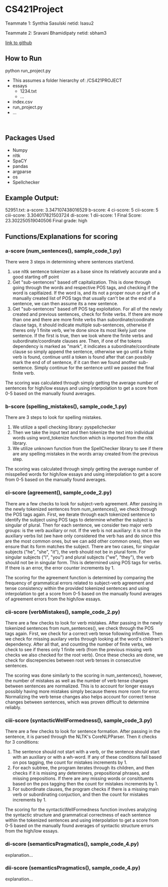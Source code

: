 # CS421Project 
Teammate 1: Synthia Sasulski netid: lsasu2

Teammate 2: Sravani Bhamidipaty netid: sbham3

[link to github](https://github.com/synthia2080/CS421Project.git)

## How to Run
python run_project.py

- This assumes a folder hierarchy of:
/CS421PROJECT
 - essays
    - 1234.txt
    - ...
 - index.csv
 - run_project.py
 - ...

<br>

## Packages Used
- Numpy
- nltk
- SpaCY
- pandas
- argparse
- os
- Spellchecker

## Example Output:
52951.txt:
    a-score: 3.347107438016529
    b-score: 4
    ci-score: 5
    cii-score: 5
    ciii-score: 3.304017821503724
    di-score: 1
    dii-score: 1
    Final Score: 23.302250519040506
    Final grade: high

## Functions/Explanations for scoring

### a-score (num_sentences(), sample_code_1.py)
There were 3 steps in determining where sentences start/end.
1. use nltk sentence tokenizer as a base since its relatively accurate and a good starting off point
2. Get "sub-sentences" based off capitalization. This is done through going through the words and respective POS tags, and checking
if the word is capitlaized. If the word is, and its not a proper noun or part of a manually created list of POS tags that usually can't be at the end of a sentence, we can then assume its a new sentence.
3. Get "sub-sentences" based off POS tag exploitation. For all of the newly created and previous sentences, check for finite verbs. If there are more than one and there are more finite verbs than subordinate/coodinate clause tags, it should indicate multiple sub-sentences, otherwise if theres only 1 finite verb, we're done since its most likely just one sentence. If the first is true, then we look where the finite verbs and subordinate/coordinate clauses are. Then, if one of the tokens dependency is marked as "mark", it indicates a subordinate/coordinate clause so simply append the sentence, otherwise we go until a finite verb is found, continue until a token is found after that can possbily mark the end of  of sentence, if it can then we found another sub-sentence. Simply continue for the sentence until we passed the final finite verb.

The scoring was calculated through simply getting the average number of sentences for high/low essays and using interpolation to get a score from 0-5 based on the manually found averages.

### b-score (spelling_mistakes(), sample_code_1.py)
There are 3 steps to look for spelling mistakes.
1. We utilize a spell checking library: pyspellchecker
2. Then we take the input text and then tokenize the text into individual words using word_tokenize function which is imported from the nltk library.
3. We utilize unknown function from the SpellChecker library to see if there are any spelling mistakes in the words array created from the previous step.

The scoring was calculated through simply getting the average number of misspelled words for high/low essays and using interpolation to get a score from 0-5 based on the manually found averages.

### ci-score (agreement(), sample_code_2.py)
There are a few checks to look for subject-verb agreement.
After passing in the newly tokenized sentences from num_sentences(), we check through the POS tags again. First, we iterate through each tokenized sentence to identify the subject using POS tags to determine whether the subject is singular of plural. Then for each sentence, we consider two major verb groups: is the verb auxiliary or not. If the verb is not auxiliary: it is not in the auxiliary verbs list (we have only considered the verb has and do since this are the most common ones, but we can add other common ones), then we ensure that its form matches the subject. There are two cases, for singular subjects ("he", "she", "it"), the verb should not be in plural form. For singular subjects ("I", "you") and plural subjects ("we", "they"), the verb should not be in singular form. This is determined using POS tags for verbs. If there is an error, the error counter increments by 1.

The scoring for the agreement function is determined by comparing the frequency of grammatical errors related to subject-verb agreement and tense consistency within the provided tokenized sentences and using interpolation to get a score from 0-5 based on the manually found averages of agreement errors from the high/low essays.

### cii-score (verbMistakes(), sample_code_2.py)
There are a few checks to look for verb mistakes.
After passing in the newly tokenized sentences from num_sentences(), we check through the POS tags again. First, we check for a correct verb tense following infinitive. Then we check for missing auxilary verbs through looking at the word's children's dependency. After all that, and counting the number of finite verbs, we check to see if theres only 1 finite verb (from the previous missing verb checks we also checked for the root verb). Once these checks are done, we check for discrepencies between root verb tenses in consecutive sentences.

The scoring was done similarly to the scoring in num_sentences(), however, the number of mistakes as well as the number of verb tense changes between sentences are normalized. This is to account for longer essays possibly having more mistakes simply because theres more room for error. Normalizing the verb tense changes also helps account for correct tense changes between sentences, which was proven difficult to determine reliably.

### ciii-score (syntacticWellFormedness(), sample_code_3.py)
There are a few checks to look for sentence formation.
After passing in the sentence, it is parsed through the NLTK's CoreNLPParser. Then it checks for 3 conditions:
1. The sentence should not start with a verb, or the sentence should start with an auxiliary or with a wh-word. If any of these conditions fail based on pos tagging, the count for mistakes increments by 1.
2.  For each subtree, the program iterates through its children, and then checks if it is missing any determiners, prepositional phrases, and missing prepositions. If there are any missing words or consitituents based on the pos tagging then the count for mistakes increments by 1.
3. For subordinate clauses, the program checks if there is a missing main verb or subordinating conjuction, and then the count for mistakes increments by 1. 

The scoring for the syntacticWellFormedness function involves analyzing the syntactic structure and grammatical correctness of each sentence within the tokenized sentences and using interpolation to get a score from 0-5 based on the manually found averages of syntactic structure errors from the high/low essays.

### di-score (semanticsPragmatics(), sample_code_4.py)
explanation...

### dii-score (semanticsPragmatics(), sample_code_4.py)
explanation...
